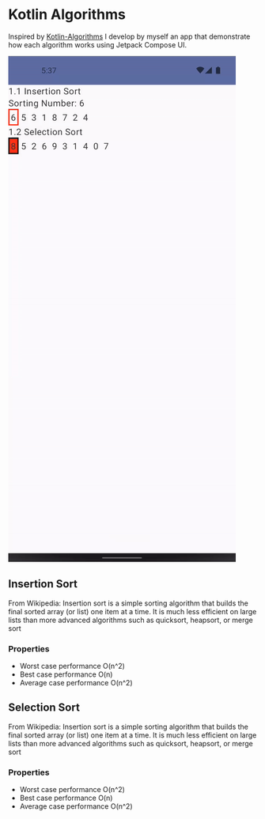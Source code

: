 # Kotlin Algorithms

Inspired by [Kotlin-Algorithms](https://github.com/daolq3012/Kotlin-Algorithms) I develop by myself 
an app that demonstrate how each algorithm works using Jetpack Compose UI.

![Kotlin Sort Algorithms](./screenshots/kotlin-sort-algorithms.gif)

## Insertion Sort

From Wikipedia: Insertion sort is a simple sorting algorithm that builds the final sorted array (or list) one item at a time. It is much less efficient on large lists than more advanced algorithms such as quicksort, heapsort, or merge sort

### Properties

- Worst case performance O(n^2)
- Best case performance O(n)
- Average case performance O(n^2)

## Selection Sort

From Wikipedia: Insertion sort is a simple sorting algorithm that builds the final sorted array (or list) one item at a time. It is much less efficient on large lists than more advanced algorithms such as quicksort, heapsort, or merge sort

### Properties

- Worst case performance O(n^2)
- Best case performance O(n)
- Average case performance O(n^2)